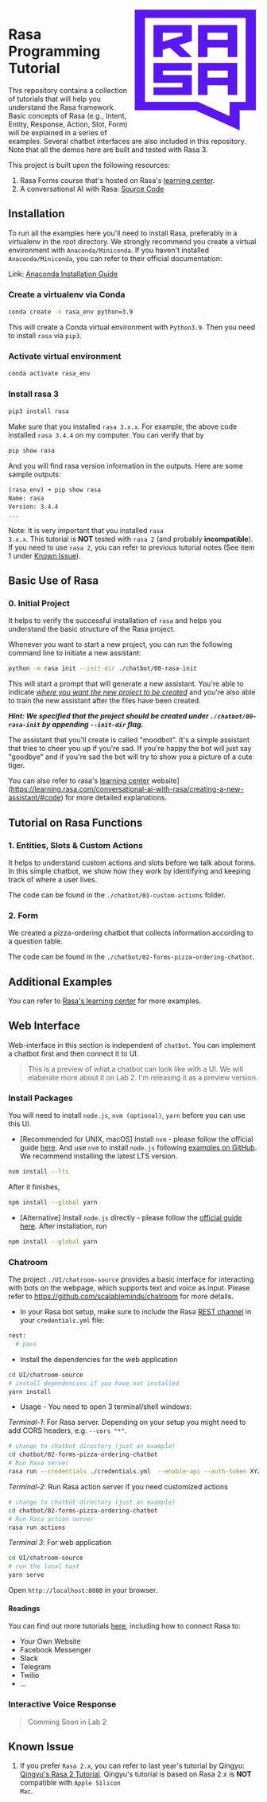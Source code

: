 <img src="square-logo.svg" width=255 height=255 align="right">

#  Rasa Programming Tutorial

This repository contains a collection of tutorials that will help you understand the Rasa framework. Basic concepts of Rasa (e.g., Intent, Entity, Response, Action, Slot, Form) will be explained in a series of examples. Several chatbot interfaces are also included in this repository. Note that all the demos here are built and tested with Rasa 3. 


This project is built upon the following resources:

1. Rasa Forms course that's hosted on Rasa's [learning center](https://learning.rasa.com/).
2. A conversational AI with Rasa: [Source Code](httpss://github.com/RasaHQ/conversational-ai-course-3.x)


## Installation 

To run all the examples here you'll need to install Rasa, preferably in a virtualenv in the root directory. We strongly recommend you create a virtual environment with <code>Anaconda/Miniconda</code>. If you haven't installed <code>Anaconda/Miniconda</code>, you can refer to their official documentation:

Link: [Anaconda Installation Guide](https://conda.io/projects/conda/en/latest/user-guide/install/index.html#)




### Create a virtualenv via Conda
```bash
conda create -n rasa_env python=3.9
```
This will create a Conda virtual environment with <code>Python3.9</code>. Then you need to install <code>rasa</code> via <code>pip3</code>.

### Activate virtual environment
```bash
conda activate rasa_env
```
### Install rasa 3
```bash
pip3 install rasa
```
Make sure that you installed <code>rasa 3.x.x</code>. For example, the above code installed <code>rasa 3.4.4</code> on my computer. You can verify that by 
```bash
pip show rasa
```
And you will find rasa version information in the outputs. Here are some sample outputs:
```bash
(rasa_env) ➜ pip show rasa          
Name: rasa
Version: 3.4.4
...
```

Note: It is very important that you installed <code>rasa 3.x.x</code>. This tutorial is **NOT** tested with <code>rasa 2</code> (and probably **incompatible**). If you need to use <code>rasa 2</code>, you can refer to previous tutorial notes (See item 1 under [Known Issue](#known-issue)).

## Basic Use of Rasa

### 0. Initial Project
It helps to verify the successful installation of `rasa` and helps you understand the basic structure of the Rasa project.

Whenever you want to start a new project, you can run the following command line to initiate a new assistant:
```bash
python -m rasa init --init-dir ./chatbot/00-rasa-init
```
This will start a prompt that will generate a new assistant. You're able to indicate <u>*where you want the new project to be created*</u> and you're also able to train the new assistant after the files have been created.

***Hint: We specified that the project should be created under `./chatbot/00-rasa-init` by appending `--init-dir` flag.***

The assistant that you'll create is called "moodbot". It's a simple assistant that tries to cheer you up if you're sad. If you're happy the bot will just say "goodbye" and if you're sad the bot will try to show you a picture of a cute tiger.

You can also refer to rasa's [learning center](https://learning.rasa.com/conversational-ai-with-rasa/creating-a-new-assistant/#code) website](https://learning.rasa.com/conversational-ai-with-rasa/creating-a-new-assistant/#code) for more detailed explanations. 

## Tutorial on Rasa Functions

### 1. Entities, Slots & Custom Actions

It helps to understand custom actions and slots before we talk about forms. In this simple chatbot, we show how they work by identifying and keeping track of where a user lives. 

The code can be found in the `./chatbot/01-custom-actions` folder.

### 2. Form
We created a pizza-ordering chatbot that collects information according to a question table. 

The code can be found in the `./chatbot/02-forms-pizza-ordering-chatbot`.

## Additional Examples
You can refer to [Rasa's learning center](https://learning.rasa.com/) for more examples.


## Web Interface

Web-interface in this section is independent of `chatbot`. You can implement a chatbot first and then connect it to UI.
> This is a preview of what a chatbot can look like with a UI. We will elaberate more about it on Lab 2. I'm releasing it as a preview version.
### Install Packages
You will need to install `node.js`, `nvm (optional)`, `yarn` before you can use this UI.
* [Recommended for UNIX, macOS] Install `nvm` - please follow the official guide [here](https://github.com/nvm-sh/nvm#install--update-script). And use `nvm` to install `node.js` following [examples on GitHub](https://github.com/nvm-sh/nvm#install--update-script). We recommend installing the latest LTS version.
```bash
nvm install --lts
```
After it finishes,
```bash
npm install --global yarn
```
* [Alternative] Install `node.js` directly - please follow the [official guide here](https://nodejs.org/en/download/). After installation, run
```bash
npm install --global yarn
```



### Chatroom

The project `./UI/chatroom-source` provides a basic interface for interacting with bots on the webpage, which supports text and voice as input. Please refer to https://github.com/scalableminds/chatroom for more details.

* In your Rasa bot setup, make sure to include the Rasa [REST channel](https://rasa.com/docs/rasa/user-guide/connectors/your-own-website/#rest-channels) in your `credentials.yml` file:
```bash
rest:
  # pass
```

* Install the dependencies for the web application
```bash
cd UI/chatroom-source
# install dependencies if you have not installed
yarn install
``` 

* Usage - You need to open 3 terminal/shell windows:


*Terminal-1*: For Rasa server. Depending on your setup you might need to add CORS headers, e.g. `--cors "*"`.

```bash
# change to chatbot directory (just an example)
cd chatbot/02-forms-pizza-ordering-chatbot
# Run Rasa server
rasa run --credentials ./credentials.yml  --enable-api --auth-token XYZ123 --model ./models --endpoints ./endpoints.yml --cors "*"
```

*Terminal-2*: Run Rasa action server if you need customized actions

```bash
# change to chatbot directory (just an example)
cd chatbot/02-forms-pizza-ordering-chatbot
# Run Rasa action server
rasa run actions
```

*Terminal 3*: For web application
   
```bash
cd UI/chatroom-source
# run the local host
yarn serve
```
Open `http://localhost:8080` in your browser.

#### Readings
You can find out more tutorials [here](https://rasa.com/docs/rasa/messaging-and-voice-channels/), including how to connect Rasa to:
* Your Own Website
* Facebook Messenger
* Slack
* Telegram
* Twilio
* ...




### Interactive Voice Response

> Comming Soon in Lab 2


## Known Issue

1. If you prefer <code>Rasa 2.x</code>, you can refer to last year's tutorial by Qingyu: [Qingyu's Rasa 2 Tutorial](https://github.com/QingyuGuo/rasa-2.5-tutorial). Qingyu's tutorial is based on Rasa 2.x</code> is **NOT** compatible with <code>Apple Silicon Mac</code>.
